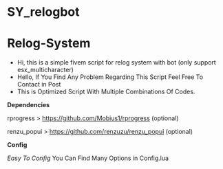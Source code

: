 # SY_relogbot

# Relog-System
- Hi, this is a simple fivem script for relog system with bot (only support esx_multicharacter)
- Hello, If You Find Any Problem Regarding This Script Feel Free To Contact in Post
- This is Optimized Script With Multiple Combinations Of Codes. 

**Dependencies**


rprogress   > https://github.com/Mobius1/rprogress (optional)

renzu_popui > https://github.com/renzuzu/renzu_popui (optional)

**Config**


*Easy To Config*
You Can Find Many Options in Config.lua





